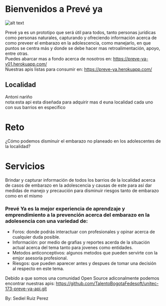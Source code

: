 # Bienvenidos a Prevé ya  
![alt text](https://github.com/TalentoBogotaFedesoft/unitec-173-preve-ya-mobile/blob/master/src/assets/imgs/LogoPreveYa.png)

Prevé ya es un prototipo que será útil para todos, tanto personas jurídicas como personas naturales, capturando y ofreciendo información acerca de como preveer el embarazo en la adolescencia, como manejarlo, en que puntos se centra más y donde se debe hacer mas retroalimentación, apoyo, entre otras.<br>
Puedes abarcar mas a fondo acerca de nosotros en: https://preve-ya-v01.herokuapp.com/ <br>
Nuestras apis listas para consumir en: https://preve-ya.herokuapp.com/

<h2>Localidad</h2>
  <p>Antoni nariño<br>
    nota:esta api esta diseñada para adquirir mas d euna localidad cada uno con sus barrios en especifico</p>
  
# Reto
  <p>¿Cómo podemos disminuir el embarazo no planeado en los adolescentes de la localidad?</p>
  
# Servicios
  <p>Brindar y capturar información de todos los barrios de la localidad acerca de casos de embarazo en la adolescencia y causas de este para así dar medidas de manejo y precaución para disminuir riesgos tanto de embarazo como en el mismo</p>

<h3>Prevé Ya es la mejor experiencia de aprendzaje y emprendimiento a la prevención acerca del embarazo en la adolesencia con una variedad de:</h3>
<ul>
  <li>Foros: donde podrás interactuar con profesionales y opinar acerca de cualquier duda posible.</li>
  <li>Información: por medio de grafias y reportes acerda de la situación actual acerca del tema tanto para jovenes como entidades.</li>
  <li>Metodos anticonceptivos: algunos metodos que pueden servirte con la emjor asesoría profesional.</li>
  <li>Riesgos: que pueden aparecer antes y despues de tomar una decisión al respecto en este tema.</li>
</ul>

Debido a que somos una comunidad Open Source adiconalmente podemos encontrar nuestras apis: https://github.com/TalentoBogotaFedesoft/unitec-173-preve-ya-api.git

By: Sediel Ruiz Perez

